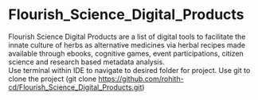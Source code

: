 # Flourish_Science_Digital_Products
Flourish Science Digital Products are a list of digital tools to facilitate the innate culture of herbs as alternative medicines via herbal recipes made available through ebooks, cognitive games, event participations, citizen science and research based metadata analysis.\
Use terminal within IDE to navigate to desired folder for project. Use git to clone the project (git clone https://github.com/rohith-cd/Flourish_Science_Digital_Products.git)
